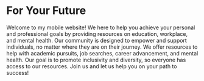 # For Your Future
Welcome to my mobile website! We here to help you achieve your personal and professional goals by providing resources on education, workplace, and mental health. Our community is designed to empower and support individuals, no matter where they are on their journey. We offer resources to help with academic pursuits, job searches, career advancement, and mental health. Our goal is to promote inclusivity and diversity, so everyone has access to our resources. Join us and let us help you on your path to success!

